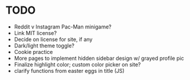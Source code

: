 # TODO
- Reddit v Instagram Pac-Man minigame?
- Link MIT license?
- Decide on license for site, if any
- Dark/light theme toggle?
- Cookie practice
- More pages to implement hidden sidebar design w/ grayed profile pic
- Finalize highlight color; custom color picker on site?
- clarify functions from easter eggs in title (JS)